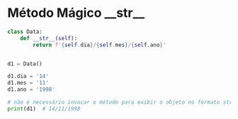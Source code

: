 # Método Mágico \_\_str\_\_

````python
class Data:
    def __str__(self):
        return f'{self.dia}/{self.mes}/{self.ano}'


d1 = Data()

d1.dia = '14'
d1.mes = '11'
d1.ano = '1998'

# não é necessário invocar o método para exibir o objeto no formato string
print(d1)  # 14/11/1998
````
